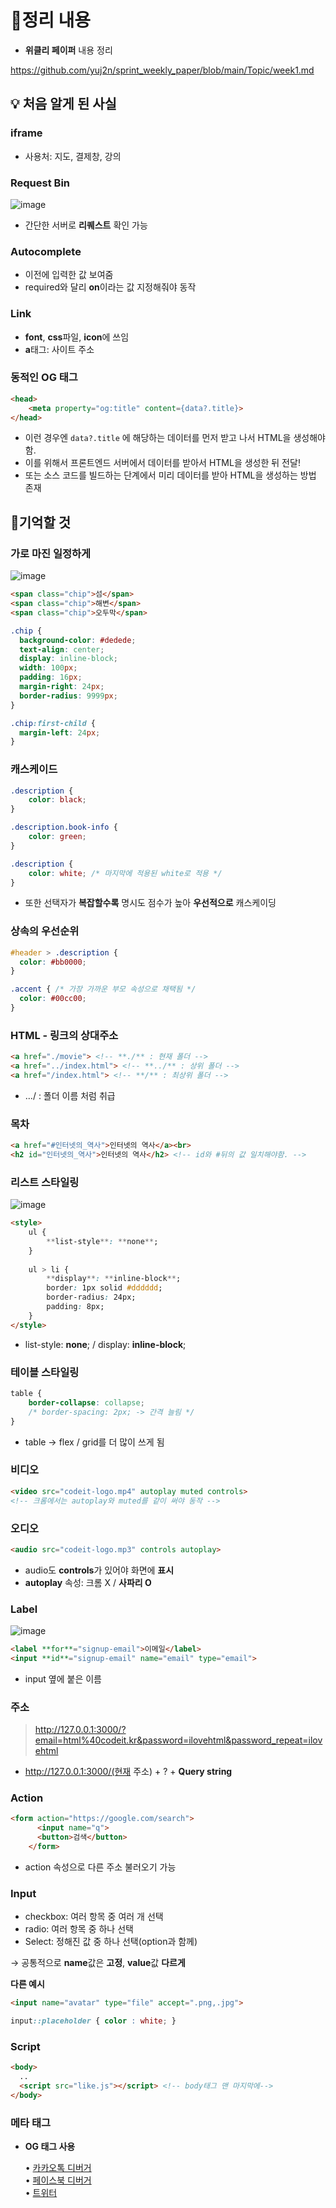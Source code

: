 # 📝정리 내용

- **위클리 페이퍼** 내용 정리

https://github.com/yuj2n/sprint_weekly_paper/blob/main/Topic/week1.md

## 💡 처음 알게 된 사실

### iframe

- 사용처: 지도, 결제창, 강의

### Request Bin

![image](https://github.com/user-attachments/assets/74a34dcb-9ff2-4bbf-9c16-a663edfcd088)


- 간단한 서버로 **리퀘스트** 확인 가능

### Autocomplete

- 이전에 입력한 값 보여줌
- required와 달리 **on**이라는 값 지정해줘야 동작

### Link

- **font**, **css**파일, **icon**에 쓰임
- **a**태그: 사이트 주소

### 동적인 OG 태그

```html
<head>
    <meta property="og:title" content={data?.title}>
</head>
```

- 이런 경우엔 `data?.title` 에 해당하는 데이터를 먼저 받고 나서 HTML을 생성해야 함.
- 이를 위해서 프론트엔드 서버에서 데이터를 받아서 HTML을 생성한 뒤 전달!
- 또는 소스 코드를 빌드하는 단계에서 미리 데이터를 받아 HTML을 생성하는 방법 존재

## 📌기억할 것

### 가로 마진 일정하게

![image](https://github.com/user-attachments/assets/f8051b66-573a-42ca-b519-84d7ca385229)


```html
<span class="chip">섬</span>
<span class="chip">해변</span>
<span class="chip">오두막</span>
```

```css
.chip {
  background-color: #dedede;
  text-align: center;
  display: inline-block;
  width: 100px;
  padding: 16px;
  margin-right: 24px;
  border-radius: 9999px;
}

.chip:first-child {
  margin-left: 24px;
}
```

### 캐스케이드

```css
.description {
	color: black;
}

.description.book-info {
	color: green;
}

.description {
	color: white; /* 마지막에 적용된 white로 적용 */
}
```

- 또한 선택자가 **복잡할수록** 명시도 점수가 높아 **우선적으로** 캐스케이딩

### 상속의 우선순위

```css
#header > .description {
  color: #bb0000;
}

.accent { /* 가장 가까운 부모 속성으로 채택됨 */
  color: #00cc00;
}
```

### HTML - 링크의 상대주소

```html
<a href="./movie"> <!-- **./** : 현재 폴더 -->
<a href="../index.html"> <!-- **../** : 상위 폴더 -->
<a href="/index.html"> <!-- **/** : 최상위 폴더 -->
```

- …/ : 폴더 이름 처럼 취급

### 목차

```html
<a href="#인터넷의_역사">인터넷의 역사</a><br>
<h2 id="인터넷의_역사">인터넷의 역사</h2> <!-- id와 #뒤의 값 일치해야함. -->
```

### 리스트 스타일링

![image](https://github.com/user-attachments/assets/91c26dd8-afcc-4ff8-946f-9a4a442b1ace)


```html
<style>
	ul {
		**list-style**: **none**;
	}
	
	ul > li {
		**display**: **inline-block**;
		border: 1px solid #dddddd;
		border-radius: 24px;
		padding: 8px;
	}
</style>
```

- list-style: **none**; / display: **inline-block**;

### 테이블 스타일링

```css
table {
	border-collapse: collapse; 
	/* border-spacing: 2px; -> 간격 늘림 */
}
```

- table → flex / grid를 더 많이 쓰게 됨

### 비디오

```html
<video src="codeit-logo.mp4" autoplay muted controls>
<!-- 크롬에서는 autoplay와 muted를 같이 써야 동작 -->
```

### 오디오

```html
<audio src="codeit-logo.mp3" controls autoplay>
```

- audio도 **controls**가 있어야 화면에 **표시**
- **autoplay** 속성: 크롬 X / **사파리 O**

### Label

![image](https://github.com/user-attachments/assets/448c40e1-5632-4683-80e5-896dae556ed2)


```html
<label **for**="signup-email">이메일</label>
<input **id**="signup-email" name="email" type="email">
```

- input 옆에 붙은 이름

### 주소

> http://127.0.0.1:3000/?email=html%40codeit.kr&password=ilovehtml&password_repeat=ilovehtml
> 
- http://127.0.0.1:3000/(현재 주소) + ? + **Query string**

### Action

```html
<form action="https://google.com/search">
      <input name="q">
      <button>검색</button>
    </form>
```

- action 속성으로 다른 주소 불러오기 가능

### Input

- checkbox: 여러 항목 중 여러 개 선택
- radio: 여러 항목 중 하나 선택
- Select: 정해진 값 중 하나 선택(option과 함께)

→ 공통적으로 **name**값은 **고정**, **value**값 **다르게**

**다른 예시**

```html
<input name="avatar" type="file" accept=".png,.jpg">
```

```css
input::placeholder { color : white; }
```

### Script

```html
<body>
  ..
  <script src="like.js"></script> <!-- body태그 맨 마지막에-->
</body>
```

### 메타 태그

- **OG 태그 사용**
  
  • [카카오톡 디버거](https://developers.kakao.com/tool/debugger/sharing) <br>
  • [페이스북 디버거](https://developers.facebook.com/tools/debug/)  <br>
  • [트위터](https://cards-dev.twitter.com/validator)  <br>
